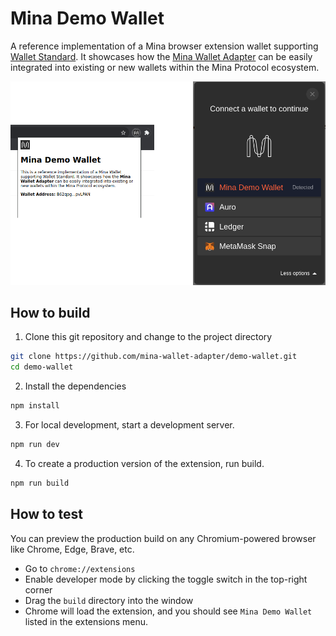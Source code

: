 # Mina Demo Wallet

A reference implementation of a Mina browser extension wallet supporting [Wallet Standard](https://github.com/mina-wallet-adapter/wallet-standard). It showcases how the [Mina Wallet Adapter](https://github.com/mina-wallet-adapter/wallet-adapter) can be easily integrated into existing or new wallets within the Mina Protocol ecosystem.

<img src="screenshots.png" alt="screenshot" width="560">

## How to build

1. Clone this git repository and change to the project directory

```bash
git clone https://github.com/mina-wallet-adapter/demo-wallet.git
cd demo-wallet
```

2. Install the dependencies

```bash
npm install
```

3. For local development, start a development server.

```bash
npm run dev
```

4. To create a production version of the extension, run build.

```bash
npm run build
```

## How to test

You can preview the production build on any Chromium-powered browser like Chrome, Edge, Brave, etc.

- Go to `chrome://extensions`
- Enable developer mode by clicking the toggle switch in the top-right corner
- Drag the `build` directory into the window
- Chrome will load the extension, and you should see `Mina Demo Wallet` listed in the extensions menu.
